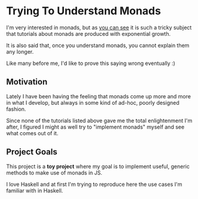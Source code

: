 # Trying To Understand Monads

I'm very interested in monads, but as [you can see](https://wiki.haskell.org/Monad_tutorials_timeline) it is
such a tricky subject that tutorials about monads are produced with exponential growth.

It is also said that, once you understand monads, you cannot explain them any longer.

Like many before me, I'd like to prove this saying wrong eventually :)

## Motivation

Lately I have been having the feeling that monads come up more and more in what I develop,
but always in some kind of ad-hoc, poorly designed fashion.

Since none of the tutorials listed above gave me the total enlightenment I'm after,
I figured I might as well try to "implement monads" myself and see what comes out of it.

## Project Goals

This project is a **toy project** where my goal is to implement useful, generic methods
to make use of monads in JS.

I love Haskell and at first I'm trying to reproduce here the use cases I'm familiar with in Haskell.

